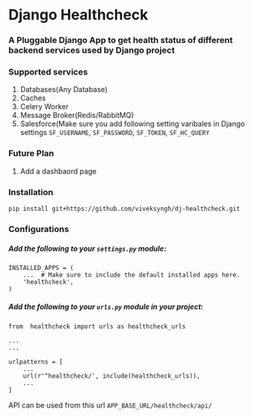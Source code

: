 # Django Healthcheck

### A Pluggable Django App to get health status of different backend services used by Django project


### Supported services 
1. Databases(Any Database)
2. Caches
3. Celery Worker
4. Message Broker(Redis/RabbitMQ)
5. Salesforce(Make sure you add following setting varibales in Django settings ```SF_USERNAME```, ```SF_PASSWORD```, ```SF_TOKEN```, ```SF_HC_QUERY```

### Future Plan 
1. Add a dashbaord page


### Installation 
```
pip install git+https://github.com/viveksyngh/dj-healthcheck.git
```


### Configurations

##### Add the following to your ```settings.py``` module:

```
INSTALLED_APPS = (
    ...  # Make sure to include the default installed apps here.
    'healthcheck',
)
```


##### Add the following to your ```urls.py``` module in your project:


```
from  healthcheck import urls as healthcheck_urls

...
...

urlpatterns = [
    ...
    url(r'^healthcheck/', include(healthcheck_urls)),
    ...
]
```
API can be used from this url ```APP_BASE_URL/healthcheck/api/```
